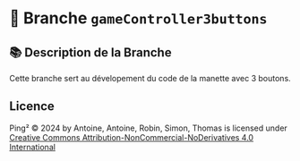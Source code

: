 # 🚀 Branche ```gameController3buttons```
## 📚 Description de la Branche
Cette branche sert au dévelopement du code de la manette avec 3 boutons.

## Licence

Ping² © 2024 by Antoine, Antoine, Robin, Simon, Thomas is licensed under [Creative Commons Attribution-NonCommercial-NoDerivatives 4.0 International](https://creativecommons.org/licenses/by-nc-nd/4.0/)
